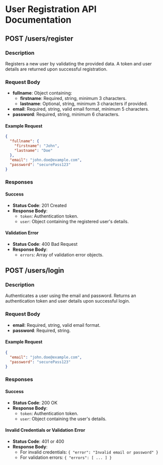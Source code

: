 # User Registration API Documentation

## POST /users/register

### Description
Registers a new user by validating the provided data. A token and user details are returned upon successful registration.

### Request Body
- **fullname**: Object containing:
  - **firstname**: Required, string, minimum 3 characters.
  - **lastname**: Optional, string, minimum 3 characters if provided.
- **email**: Required, string, valid email format, minimum 5 characters.
- **password**: Required, string, minimum 6 characters.

#### Example Request
```json
{
  "fullname": {
    "firstname": "John",
    "lastname": "Doe"
  },
  "email": "john.doe@example.com",
  "password": "securePass123"
}
```

### Responses

#### Success
- **Status Code**: 201 Created
- **Response Body**:
  - `token`: Authentication token.
  - `user`: Object containing the registered user's details.

#### Validation Error
- **Status Code**: 400 Bad Request
- **Response Body**:
  - `errors`: Array of validation error objects.

## POST /users/login

### Description
Authenticates a user using the email and password. Returns an authentication token and user details upon successful login.

### Request Body
- **email**: Required, string, valid email format.
- **password**: Required, string.

#### Example Request
```json
{
  "email": "john.doe@example.com",
  "password": "securePass123"
}
```

### Responses

#### Success
- **Status Code**: 200 OK
- **Response Body**:
  - `token`: Authentication token.
  - `user`: Object containing the user's details.

#### Invalid Credentials or Validation Error
- **Status Code**: 401 or 400
- **Response Body**:
  - For invalid credentials: `{ "error": "Invalid email or password" }`
  - For validation errors: `{ "errors": [ ... ] }`


